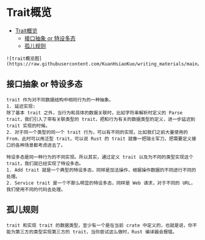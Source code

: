 # Trait概览

<!--ts-->
* [Trait概览](#trait概览)
   * [接口抽象 or 特设多态](#接口抽象-or-特设多态)
   * [孤儿规则](#孤儿规则)

<!-- Created by https://github.com/ekalinin/github-markdown-toc -->
<!-- Added by: runner, at: Wed Oct 19 03:20:16 UTC 2022 -->

<!--te-->

~~~admonish info title='trait概览图' collapsible=false
![trait概览图](https://raw.githubusercontent.com/KuanHsiaoKuo/writing_materials/main/imgs/13%EF%BD%9C%E7%B1%BB%E5%9E%8B%E7%B3%BB%E7%BB%9F%EF%BC%9A%E5%A6%82%E4%BD%95%E4%BD%BF%E7%94%A8trait%E6%9D%A5%E5%AE%9A%E4%B9%89%E6%8E%A5%E5%8F%A3%EF%BC%9F.jpg)
~~~

## 接口抽象 or 特设多态

~~~admonish info title='接口抽象：对不同类型统一实现 + trait将各种接口定义场景考虑进去' collapsible=true
trait 作为对不同数据结构中相同行为的一种抽象。
1. 延迟实现:
除了基本 trait 之外，当行为和具体的数据关联时，比如字符串解析时定义的 Parse trait，我们引入了带有关联类型的 trait，把和行为有关的数据类型的定义，进一步延迟到 trait 实现的时候。
2. 对于同一个类型的同一个 trait 行为，可以有不同的实现，比如我们之前大量使用的 From，此时可以用泛型 trait。可以说 Rust 的 trait 就像一把瑞士军刀，把需要定义接口的各种场景都考虑进去了。
~~~

~~~admonish info title='对不同类型的不同实现: 特设多态' collapsible=true
特设多态是同一种行为的不同实现。所以其实，通过定义 trait 以及为不同的类型实现这个 trait，我们就已经实现了特设多态。
1. Add trait 就是一个典型的特设多态，同样是加法操作，根据操作数据的不同进行不同的处理。
2. Service trait 是一个不那么明显的特设多态，同样是 Web 请求，对于不同的 URL，我们使用不同的代码去处理。
~~~

## 孤儿规则

~~~admonish info title='定义或实现，至少有一个' collapsible=true
trait 和实现 trait 的数据类型，至少有一个是在当前 crate 中定义的，也就是说，你不能为第三方的类型实现第三方的 trait，当你尝试这么做时，Rust 编译器会报错。
~~~
